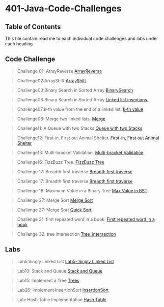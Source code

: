 # 401-Java-Code-Challenges

## Table of Contents
This file contain read me to each individual code challenges and labs under each heading

## Code Challenge

> Challenge 01: ArrayReverse
[ArrayReverse](https://github.com/skadariya/data-structures-and-algorithms/tree/master/code-challenges/401/PreWork)

> Challenge02:ArrayShift
[ArrayShift](https://github.com/skadariya/data-structures-and-algorithms/blob/master/code-challenges/401/ReadMe/ArrayShift_ReadMe.md)

> Challenge03:Binary Search in Sorted Array
[BinarySearch](https://github.com/skadariya/data-structures-and-algorithms/blob/master/code-challenges/401/ReadMe/BinarySearch.md)

>  Challenge06:Binary Search in Sorted Array
[Linked list insertions.](https://github.com/skadariya/data-structures-and-algorithms/blob/master/code-challenges/401/ReadMe/LL_Insertions.md)

> Challenge07:k-th value from the end of a linked list.
[k-th value](https://github.com/skadariya/data-structures-and-algorithms/blob/master/code-challenges/401/ReadMe/kThValue.md)

>  Challenge08: Merge two linked lists.
[Merge](https://github.com/skadariya/data-structures-and-algorithms/blob/master/code-challenges/401/ReadMe/merge.md)

> Challenge11: A Queue with two Stacks
[Queue with two Stacks](https://github.com/skadariya/data-structures-and-algorithms/blob/master/code-challenges/401/ReadMe/queueTwoStacks.md)

> Challenge12: First-in, First out Animal Shelter.
[First-in, First out Animal Shelter](https://github.com/skadariya/data-structures-and-algorithms/blob/master/code-challenges/401/ReadMe/queueAnimalShelter.md)

> Challenge13: Multi-bracket Validation.
[Multi-bracket Validation](https://github.com/skadariya/data-structures-and-algorithms/blob/master/code-challenges/401/ReadMe/multiBracketVal.md)

>  Challenge16: FizzBuzz Tree.
[FizzBuzz Tree](https://github.com/skadariya/data-structures-and-algorithms/blob/master/code-challenges/401/ReadMe/fizzBuzzTree.md)

> Challenge 17: Breadth first traverse
[Breadth first traverse](https://github.com/skadariya/data-structures-and-algorithms/blob/master/code-challenges/401/ReadMe/breadthFirstTraverse.md)

> Challenge 17: Breadth first traverse
[Breadth first traverse](https://github.com/skadariya/data-structures-and-algorithms/blob/master/code-challenges/401/ReadMe/breadthFirstTraverse.md)

> Challenge 18: Maximum Value in a Binary Tree
[Max Value in BST](https://github.com/skadariya/data-structures-and-algorithms/blob/master/code-challenges/401/ReadMe/maxValueBST.md)

> Challenge 27: Merge Sort
[Merge Sort](https://github.com/skadariya/data-structures-and-algorithms/blob/master/code-challenges/401/ReadMe/mergeSort.md)

> Challenge 27: Merge Sort
[Quick Sort](https://github.com/skadariya/data-structures-and-algorithms/blob/master/code-challenges/401/ReadMe/quickSort.md)

> Challenge 31: first repeated word in a book.
[First repeated word in a book](https://github.com/skadariya/data-structures-and-algorithms/blob/master/code-challenges/401/ReadMe/firstRepeated.md)

> Challenge 32: tree intersection
[Tree_intersection](https://github.com/skadariya/data-structures-and-algorithms/blob/master/code-challenges/401/ReadMe/tree_intersection.md)

## Labs

> Lab5:Singly Linked List
[Lab5- Singly Linked List](https://github.com/skadariya/data-structures-and-algorithms/blob/master/code-challenges/401/ReadMe/SinglyLinkedList.md)

> Lab10: Stack and Queue
[Stack and Queue](https://github.com/skadariya/data-structures-and-algorithms/blob/master/code-challenges/401/ReadMe/stackQueue.md)

> Lab15: Implement a Tree
[Trees](https://github.com/skadariya/data-structures-and-algorithms/blob/master/code-challenges/401/ReadMe/trees.md)

> Lab26: Implement InsertionSort
[InsertionSort](https://github.com/skadariya/data-structures-and-algorithms/blob/master/code-challenges/401/ReadMe/insertionSort.md)

> Lab: Hash Table Implementation
[Hash Table](https://github.com/skadariya/data-structures-and-algorithms/blob/master/code-challenges/401/ReadMe/hashTable.md)


